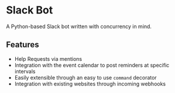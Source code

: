 # Slack Bot

A Python-based Slack bot written with concurrency in mind.

## Features

- Help Requests via mentions
- Integration with the event calendar to post reminders at specific intervals
- Easily extensible through an easy to use `command` decorator
- Integration with existing websites through incoming webhooks